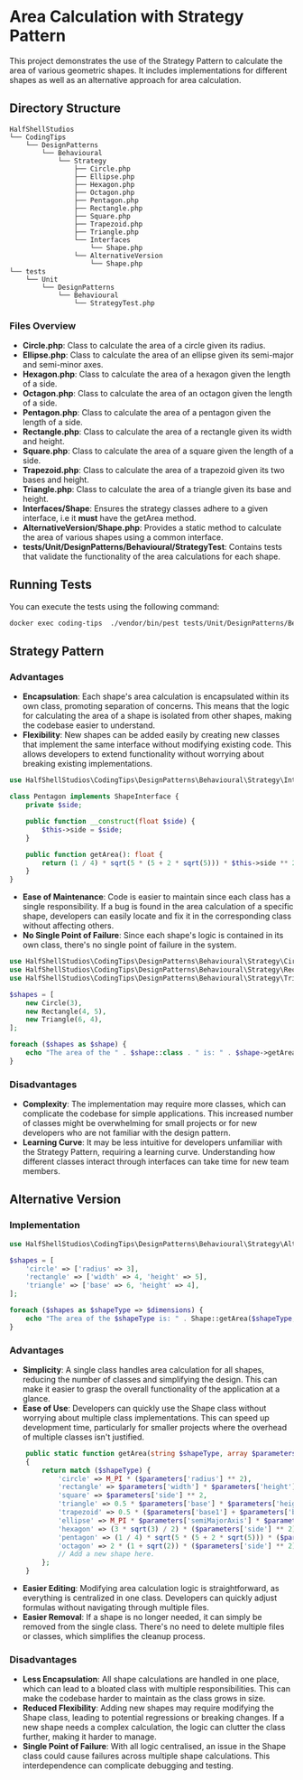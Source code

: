 # Area Calculation with Strategy Pattern

This project demonstrates the use of the Strategy Pattern to calculate the area of various geometric shapes. It includes implementations for different shapes as well as an alternative approach for area calculation.

## Directory Structure

```
HalfShellStudios  
└── CodingTips  
    └── DesignPatterns  
        └── Behavioural  
            └── Strategy  
                ├── Circle.php  
                ├── Ellipse.php  
                ├── Hexagon.php  
                ├── Octagon.php  
                ├── Pentagon.php  
                ├── Rectangle.php  
                ├── Square.php  
                ├── Trapezoid.php  
                ├── Triangle.php  
                └── Interfaces  
                    └── Shape.php  
                └── AlternativeVersion  
                    └── Shape.php  
└── tests  
    └── Unit  
        └── DesignPatterns  
            └── Behavioural  
                └── StrategyTest.php  
```

### Files Overview

- **Circle.php**: Class to calculate the area of a circle given its radius.
- **Ellipse.php**: Class to calculate the area of an ellipse given its semi-major and semi-minor axes.
- **Hexagon.php**: Class to calculate the area of a hexagon given the length of a side.
- **Octagon.php**: Class to calculate the area of an octagon given the length of a side.
- **Pentagon.php**: Class to calculate the area of a pentagon given the length of a side.
- **Rectangle.php**: Class to calculate the area of a rectangle given its width and height.
- **Square.php**: Class to calculate the area of a square given the length of a side.
- **Trapezoid.php**: Class to calculate the area of a trapezoid given its two bases and height.
- **Triangle.php**: Class to calculate the area of a triangle given its base and height.
- **Interfaces/Shape**: Ensures the strategy classes adhere to a given interface, i.e it **must** have the getArea method.
- **AlternativeVersion/Shape.php**: Provides a static method to calculate the area of various shapes using a common interface.
- **tests/Unit/DesignPatterns/Behavioural/StrategyTest**: Contains tests that validate the functionality of the area calculations for each shape.

## Running Tests

You can execute the tests using the following command:
```bash
docker exec coding-tips  ./vendor/bin/pest tests/Unit/DesignPatterns/Behavioural/StrategyTest.php 
```

## Strategy Pattern

### Advantages
- **Encapsulation**: Each shape's area calculation is encapsulated within its own class, promoting separation of concerns. This means that the logic for calculating the area of a shape is isolated from other shapes, making the codebase easier to understand.
- **Flexibility**: New shapes can be added easily by creating new classes that implement the same interface without modifying existing code. This allows developers to extend functionality without worrying about breaking existing implementations.

```php
use HalfShellStudios\CodingTips\DesignPatterns\Behavioural\Strategy\Interfaces\Shape as ShapeInterface;

class Pentagon implements ShapeInterface {
    private $side;

    public function __construct(float $side) {
        $this->side = $side;
    }

    public function getArea(): float {
        return (1 / 4) * sqrt(5 * (5 + 2 * sqrt(5))) * $this->side ** 2;
    }
}
```

- **Ease of Maintenance**: Code is easier to maintain since each class has a single responsibility. If a bug is found in the area calculation of a specific shape, developers can easily locate and fix it in the corresponding class without affecting others.
- **No Single Point of Failure**: Since each shape's logic is contained in its own class, there's no single point of failure in the system.

```php
use HalfShellStudios\CodingTips\DesignPatterns\Behavioural\Strategy\Circle;
use HalfShellStudios\CodingTips\DesignPatterns\Behavioural\Strategy\Rectangle;
use HalfShellStudios\CodingTips\DesignPatterns\Behavioural\Strategy\Triangle;

$shapes = [
    new Circle(3),
    new Rectangle(4, 5),
    new Triangle(6, 4),
];

foreach ($shapes as $shape) {
    echo "The area of the " . $shape::class . " is: " . $shape->getArea() . PHP_EOL;
}
```

### Disadvantages

- **Complexity**: The implementation may require more classes, which can complicate the codebase for simple applications. This increased number of classes might be overwhelming for small projects or for new developers who are not familiar with the design pattern.
- **Learning Curve**: It may be less intuitive for developers unfamiliar with the Strategy Pattern, requiring a learning curve. Understanding how different classes interact through interfaces can take time for new team members.

## Alternative Version

### Implementation

```php
use HalfShellStudios\CodingTips\DesignPatterns\Behavioural\Strategy\AlternativeVersion\Shape;

$shapes = [
    'circle' => ['radius' => 3],
    'rectangle' => ['width' => 4, 'height' => 5],
    'triangle' => ['base' => 6, 'height' => 4],
];

foreach ($shapes as $shapeType => $dimensions) {
    echo "The area of the $shapeType is: " . Shape::getArea($shapeType, $dimensions) . PHP_EOL;
}
```

### Advantages
- **Simplicity**: A single class handles area calculation for all shapes, reducing the number of classes and simplifying the design. This can make it easier to grasp the overall functionality of the application at a glance.
- **Ease of Use**: Developers can quickly use the Shape class without worrying about multiple class implementations. This can speed up development time, particularly for smaller projects where the overhead of multiple classes isn't justified.

```php
    public static function getArea(string $shapeType, array $parameters): float
    {
        return match ($shapeType) {
            'circle' => M_PI * ($parameters['radius'] ** 2),
            'rectangle' => $parameters['width'] * $parameters['height'],
            'square' => $parameters['side'] ** 2,
            'triangle' => 0.5 * $parameters['base'] * $parameters['height'],
            'trapezoid' => 0.5 * ($parameters['base1'] + $parameters['base2']) * $parameters['height'],
            'ellipse' => M_PI * $parameters['semiMajorAxis'] * $parameters['semiMinorAxis'],
            'hexagon' => (3 * sqrt(3) / 2) * ($parameters['side'] ** 2),
            'pentagon' => (1 / 4) * sqrt(5 * (5 + 2 * sqrt(5))) * ($parameters['side'] ** 2),
            'octagon' => 2 * (1 + sqrt(2)) * ($parameters['side'] ** 2),
            // Add a new shape here.
        };
    }
```

- **Easier Editing**: Modifying area calculation logic is straightforward, as everything is centralized in one class. Developers can quickly adjust formulas without navigating through multiple files.
- **Easier Removal**: If a shape is no longer needed, it can simply be removed from the single class. There's no need to delete multiple files or classes, which simplifies the cleanup process.

### Disadvantages
- **Less Encapsulation**: All shape calculations are handled in one place, which can lead to a bloated class with multiple responsibilities. This can make the codebase harder to maintain as the class grows in size.
- **Reduced Flexibility**: Adding new shapes may require modifying the Shape class, leading to potential regressions or breaking changes. If a new shape needs a complex calculation, the logic can clutter the class further, making it harder to manage.
- **Single Point of Failure**: With all logic centralised, an issue in the Shape class could cause failures across multiple shape calculations. This interdependence can complicate debugging and testing.